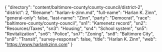 {
  "directory": "content/baltimore-county/county-council/district-2",
  "district": 2,
  "filename": "harlan-k-zinn.md",
  "full-name": "Harlan K. Zinn",
  "general-only": false,
  "last-name": "Zinn",
  "party": "Democrat",
  "race": "baltimore-county/county-council",
  "sn1": "Kamenetz record",
  "sn2": "Resources/Taxes",
  "sn3": "Housing",
  "sn4": "School system",
  "sn5": "Revitalization",
  "sn6": "Police",
  "sn7": "Zoning",
  "sn8": "Baltimore City",
  "sn9": "Transit",
  "survey-response": false,
  "title": "Harlan K. Zinn",
  "web": "https://www.harlankzinn.com"
}
